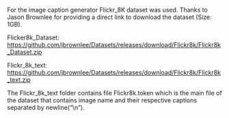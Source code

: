 For the image caption generator Flickr_8K dataset was used. Thanks to Jason Brownlee for providing a direct link to download the dataset (Size: 1GB).

Flicker8k_Dataset: https://github.com/jbrownlee/Datasets/releases/download/Flickr8k/Flickr8k_Dataset.zip

Flickr_8k_text: https://github.com/jbrownlee/Datasets/releases/download/Flickr8k/Flickr8k_text.zip

The Flickr_8k_text folder contains file Flickr8k.token which is the main file of the dataset that contains image name and their respective captions separated by newline(“\n”).
